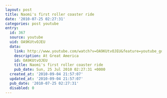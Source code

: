 ```yaml
---
layout: post
title: Naomi's first roller coaster ride
date: '2010-07-25 02:27:31'
categories: post youtube
entry:
  id: 367
  source: youtube
  uid: OA9KUtvOJEU
  data:
    link: http://www.youtube.com/watch?v=OA9KUtvOJEU&feature=youtube_gdata&hd=1
    description: At Great America
    id: OA9KUtvOJEU
    title: Naomi's first roller coaster ride
    pub_date: Sun, 25 Jul 2010 02:27:31 +0000
  created_at: '2010-09-04 21:57:07'
  updated_at: '2010-09-04 21:57:07'
  pub_date: '2010-07-25 02:27:31'
  disabled: 0
---
```


